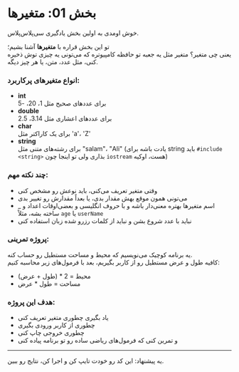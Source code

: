 # بخش 01: متغیرها

خوش اومدی به اولین بخش یادگیری سی‌پلاس‌پلاس.

تو این بخش قراره با **متغیرها** آشنا بشیم؛  
یعنی چی متغیر؟ متغیر مثل یه جعبه تو حافظه کامپیوتره که می‌تونی یه چیزی توش ذخیره کنی، مثل عدد، متن، یا هر چیز دیگه.

### انواع متغیرهای پرکاربرد:

- **int**  
  برای عددهای صحیح مثل 1، 20، -5  
- **double**  
  برای عددهای اعشاری مثل 3.14، 2.5  
- **char**  
  برای یک کاراکتر مثل 'a'، 'Z'  
- **string**  
  برای رشته‌های متنی مثل "salam"، "Ali" (یادت باشه برای string باید `#include <string>` بذاری ولی تو اینجا چون `iostream` هست، اوکیه)

### چند نکته مهم:

- وقتی متغیر تعریف می‌کنی، باید نوعش رو مشخص کنی  
- می‌تونی همون موقع بهش مقدار بدی، یا بعداً مقدارش رو تغییر بدی  
- اسم متغیرها بهتره معنی‌دار باشه و با حروف انگلیسی و بعضی‌اوقات اعداد و _ ساخته بشه، مثلاً `age` یا `userName`  
- نباید با عدد شروع بشن و نباید از کلمات رزرو شده زبان استفاده کنی

### پروژه تمرینی:

یه برنامه کوچیک می‌نویسیم که محیط و مساحت مستطیل رو حساب کنه.  
کافیه طول و عرض مستطیل رو از کاربر بگیریم، بعد با فرمول‌های زیر محاسبه کنیم:

- محیط = 2 * (طول + عرض)  
- مساحت = طول * عرض  

### هدف این پروژه:

- یاد بگیری چطوری متغیر تعریف کنی  
- چطوری از کاربر ورودی بگیری  
- چطوری خروجی چاپ کنی  
- و تمرین کنی که فرمول‌های ریاضی ساده رو تو برنامه پیاده کنی

---

یه پیشنهاد: این کد رو خودت تایپ کن و اجرا کن، نتایج رو ببین.  

